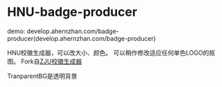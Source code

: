 HNU-badge-producer
==================

demo: develop.ahernzhan.com/badge-producer(develop.ahernzhan.com/badge-producer)

HNU校徽生成器，可以改大小、颜色。
可以稍作修改适应任何单色LOGO的抠图。
Fork自[ZJU校徽生成器](http://runjs.cn/detail/tvlcu9b6)

TranparentBG是透明背景
